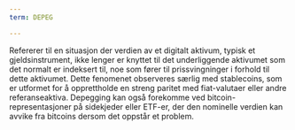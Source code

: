 ```yaml
---
term: DEPEG

---
```

Refererer til en situasjon der verdien av et digitalt aktivum, typisk et gjeldsinstrument, ikke lenger er knyttet til det underliggende aktivumet som det normalt er indeksert til, noe som fører til prissvingninger i forhold til dette aktivumet. Dette fenomenet observeres særlig med stablecoins, som er utformet for å opprettholde en streng paritet med fiat-valutaer eller andre referanseaktiva. Depegging kan også forekomme ved bitcoin-representasjoner på sidekjeder eller ETF-er, der den nominelle verdien kan avvike fra bitcoins dersom det oppstår et problem.